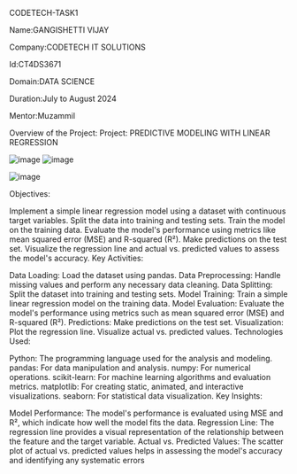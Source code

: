 CODETECH-TASK1

Name:GANGISHETTI VIJAY

Company:CODETECH IT SOLUTIONS

Id:CT4DS3671

Domain:DATA SCIENCE

Duration:July to August 2024

Mentor:Muzammil

Overview of the Project: Project: PREDICTIVE MODELING WITH LINEAR REGRESSION

![image](https://github.com/user-attachments/assets/7a999a8a-4bbe-4c28-ae5b-1a96c9afb379)
![image](https://github.com/user-attachments/assets/9aaa2af4-c775-41ed-9f5b-6e5954c5b79d)

![image](https://github.com/user-attachments/assets/2b65de76-3f67-4740-8af6-a7b480a1abb3)



Objectives:

Implement a simple linear regression model using a dataset with continuous target variables.
Split the data into training and testing sets.
Train the model on the training data.
Evaluate the model's performance using metrics like mean squared error (MSE) and R-squared (R²).
Make predictions on the test set.
Visualize the regression line and actual vs. predicted values to assess the model's accuracy.
Key Activities:

Data Loading: Load the dataset using pandas.
Data Preprocessing: Handle missing values and perform any necessary data cleaning.
Data Splitting: Split the dataset into training and testing sets.
Model Training: Train a simple linear regression model on the training data.
Model Evaluation: Evaluate the model's performance using metrics such as mean squared error (MSE) and R-squared (R²).
Predictions: Make predictions on the test set.
Visualization:
Plot the regression line.
Visualize actual vs. predicted values.
Technologies Used:

Python: The programming language used for the analysis and modeling.
pandas: For data manipulation and analysis.
numpy: For numerical operations.
scikit-learn: For machine learning algorithms and evaluation metrics.
matplotlib: For creating static, animated, and interactive visualizations.
seaborn: For statistical data visualization.
Key Insights:

Model Performance: The model's performance is evaluated using MSE and R², which indicate how well the model fits the data.
Regression Line: The regression line provides a visual representation of the relationship between the feature and the target variable.
Actual vs. Predicted Values: The scatter plot of actual vs. predicted values helps in assessing the model's accuracy and identifying any systematic errors
